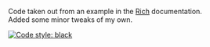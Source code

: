 Code taken out from an example in the [Rich](https://rich.readthedocs.io/en/stable/introduction.html) documentation.  
Added some minor tweaks of my own.  
  
  
[![Code style: black](https://img.shields.io/badge/code%20style-black-000000.svg)](https://github.com/psf/black)
